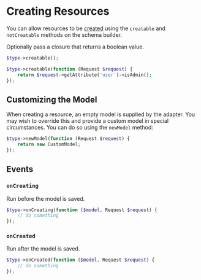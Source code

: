 # Creating Resources

You can allow resources to be [created](https://jsonapi.org/format/#crud-creating) using the `creatable` and `notCreatable` methods on the schema builder. 

Optionally pass a closure that returns a boolean value.

```php
$type->creatable();

$type->creatable(function (Request $request) {
    return $request->getAttribute('user')->isAdmin();
});
```

## Customizing the Model

When creating a resource, an empty model is supplied by the adapter. You may wish to override this and provide a custom model in special circumstances. You can do so using the `newModel` method:

```php
$type->newModel(function (Request $request) {
    return new CustomModel;
});
```

## Events

### `onCreating`

Run before the model is saved.

```php
$type->onCreating(function ($model, Request $request) {
    // do something
});
```

### `onCreated`

Run after the model is saved.

```php
$type->onCreated(function ($model, Request $request) {
    // do something
});
```
